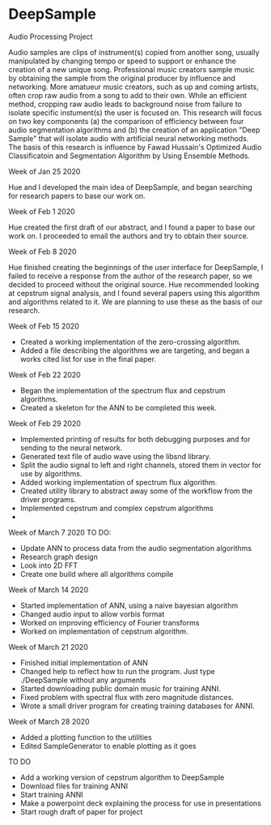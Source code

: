 # DeepSample
Audio Processing Project

Audio samples are clips of instrument(s) copied from another song, usually manipulated by changing tempo or speed to 
support or enhance the creation of a new unique song.  Professional music creators sample music by obtaining the sample 
from the original producer by influence and networking.  More amatueur music creators, such as up and coming artists,
often crop raw audio from a song to add to their own.  While an efficient method, cropping raw audio leads to background 
noise from failure to isolate specific instument(s) the user is focused on.  This research will focus on two key components
(a) the comparison of efficiency between four audio segmentation algorithms and (b) the creation of an application "Deep Sample"
that will isolate audio with artificial neural networking methods.  The basis of this research is influence by Fawad Hussain's
Optimized Audio Classificatoin and Segmentation Algorithm by Using Ensemble Methods.

Week of Jan 25 2020

Hue and I developed the main idea of DeepSample, and began searching for research papers
to base our work on.  

Week of Feb 1 2020

Hue created the first draft of our abstract, and I found a paper to base our work on.
I proceeded to email the authors and try to obtain their source.  

Week of Feb 8 2020

Hue finished creating the beginnings of the user interface for DeepSample, I failed to 
receive a response from the author of the research paper, so we decided to proceed 
without the original source.  Hue recommended looking at cepstrum signal analysis, and I 
found several papers using this algorithm and algorithms related to it.  We are planning to 
use these as the basis of our research.

Week of Feb 15 2020

- Created a working implementation of the zero-crossing algorithm.  
- Added a file describing the algorithms we are targeting, and began a works cited list for use in the final paper.

Week of Feb 22 2020

- Began the implementation of the spectrum flux and cepstrum algorithms.   
- Created a skeleton for the ANN to be completed this week. 

Week of Feb 29 2020

- Implemented printing of results for both debugging purposes and for sending to the neural network.
- Generated text file of audio wave using the libsnd library.
- Split the audio signal to left and right channels, stored them in vector for use by algorithms.
- Added working implementation of spectrum flux algorithm.
- Created utility library to abstract away some of the workflow from the driver programs. 
- Implemented cepstrum and complex cepstrum algorithms
- 

Week of March 7 2020
TO DO:  
- Update ANN to process data from the audio segmentation algorithms
- Research graph design
- Look into 2D FFT
- Create one build where all algorithms compile

Week of March 14 2020
-  Started implementation of ANN, using a naive bayesian algorithm
-  Changed audio input to allow vorbis format
-  Worked on improving efficiency of Fourier transforms
-  Worked on implementation of cepstrum algorithm.

Week of March 21 2020
- Finished initial implementation of ANN
- Changed help to reflect how to run the program.  Just type ./DeepSample without any arguments
- Started downloading public domain music for training ANNI.
- Fixed problem with spectral flux with zero magnitude distances.
- Wrote a small driver program for creating training databases for ANNI.

Week of March 28 2020
- Added a plotting function to the utilities
- Edited SampleGenerator to enable plotting as it goes

TO DO
- Add a working version of cepstrum algorithm to DeepSample
- Download files for training ANNI
- Start training ANNI
- Make a powerpoint deck explaining the process for use in presentations
- Start rough draft of paper for project

